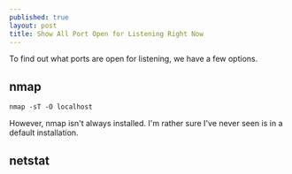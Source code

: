 ```yaml
---
published: true
layout: post
title: Show All Port Open for Listening Right Now
---
```


To find out what ports are open for listening, we have a few options.

## nmap

```
nmap -sT -O localhost
```

However, nmap isn't always installed. I'm rather sure I've never seen is in a default installation.


## netstat

